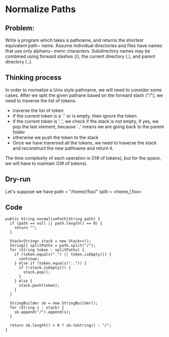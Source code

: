 # Normalize Paths
## Problem: 
Write a program which takes a pathname, and returns the shortest equivalent path¬ name. Assume individual directories and files have names that use only alphanu¬ meric characters. Subdirectory names may be combined using forward slashes (/), the current directory (.), and parent directory (..).

## Thinking process
In order to normalize a Unix style pathname, we will need to consider some cases. After we split the given pathane based on the forward slash ("/"), we need to traverse the list of tokens.
- traverse the list of token:
- if the current token is a '.' or is empty, then ignore the token.
- if the current token is '..', we check if the stack is not empty, if yes, we pop the last element, because '..' means we are going back to the parent folder
- otherwise we push the token to the stack
- Once we have traversed all the tokens, we need to traverse the stack and reconstruct the new pathname and return it.

The time complexity of each operation is O(# of tokens), but for the space, we will have to maintain O(# of tokens).

## Dry-run
Let's suppose we have path = "/home//foo/"
split = <home,/,foo>


## Code 
```
public String normalizePath(String path) {
  if (path == null || path.length() == 0) {
    return "";
  }
  
  Stack<String> stack = new Stack<>();
  String[] splitPaths = path.split("/");
  for (String token : splitPaths) {
    if (token.equals(".") || token.isEmpty()) {
      continue;
    } else if (token.equals("..")) {
      if (!stack.isEmpty()) {
        stack.pop();
      }
    } else {
      stack.push(token);
    }
  }
  
  StringBuilder sb = new StringBuilder();
  for (String s : stack) {
    sb.append("/").append(s);
  }
  
  return sb.length() > 0 ? sb.toString() : "/";
}
```
